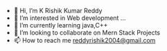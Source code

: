 - 👋 Hi, I’m K Rishik Kumar Reddy
- 👀 I’m interested in Web development ...
- 🌱 I’m currently learning java,C++
- 💞️ I’m looking to collaborate on Mern Stack Projects
- 📫 How to reach me reddyrishik2004@gmail.com 

<!---
RISHIK2006/RISHIK2006 is a ✨ special ✨ repository because its `README.md` (this file) appears on your GitHub profile.
You can click the Preview link to take a look at your changes.
--->
